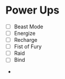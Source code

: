 # Power Ups

* [ ] Beast Mode
* [ ] Energize
* [ ] Recharge
* [ ] Fist of Fury
* [ ] Raid
* [ ] Bind
*
